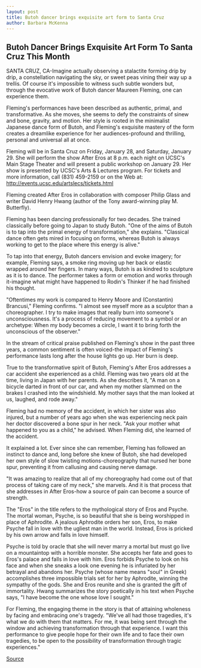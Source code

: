 ```yaml
---
layout: post
title: Butoh dancer brings exquisite art form to Santa Cruz
author: Barbara McKenna
---
```


## Butoh Dancer Brings Exquisite Art Form To Santa Cruz This Month

SANTA CRUZ, CA-Imagine actually observing a stalactite forming drip by drip, a constellation navigating the sky, or sweet peas vining their way up a trellis. Of course it's impossible to witness such subtle wonders but, through the evocative work of Butoh dancer Maureen Fleming, one can experience them.

Fleming's performances have been described as authentic, primal, and transformative. As she moves, she seems to defy the constraints of sinew and bone, gravity, and motion. Her style is rooted in the minimalist Japanese dance form of Butoh, and Fleming's exquisite mastery of the form creates a dreamlike experience for her audiences-profound and thrilling, personal and universal all at once.

Fleming will be in Santa Cruz on Friday, January 28, and Saturday, January 29. She will perform the show After Eros at 8 p.m. each night on UCSC's Main Stage Theater and will present a public workshop on January 29. Her show is presented by UCSC's Arts & Lectures program. For tickets and more information, call (831) 459-2159 or on the Web at: http://events.ucsc.edu/artslecs/tickets.html

Fleming created After Eros in collaboration with composer Philip Glass and writer David Henry Hwang (author of the Tony award-winning play M. Butterfly).

Fleming has been dancing professionally for two decades. She trained classically before going to Japan to study Butoh. "One of the aims of Butoh is to tap into the primal energy of transformation," she explains. "Classical dance often gets mired in focusing on forms, whereas Butoh is always working to get to the place where this energy is alive."

To tap into that energy, Butoh dancers envision and evoke imagery; for example, Fleming says, a smoke ring moving up her back or elastic wrapped around her fingers. In many ways, Butoh is as kindred to sculpture as it is to dance. The performer takes a form or emotion and works through it-imagine what might have happened to Rodin's Thinker if he had finished his thought.

"Oftentimes my work is compared to Henry Moore and (Constantin) Brancusi," Fleming confirms. "I almost see myself more as a sculptor than a choreographer. I try to make images that really burn into someone's unconsciousness. It's a process of reducing movement to a symbol or an archetype: When my body becomes a circle, I want it to bring forth the unconscious of the observer."

In the stream of critical praise published on Fleming's show in the past three years, a common sentiment is often voiced-the impact of Fleming's performance lasts long after the house lights go up. Her burn is deep.

True to the transformative spirit of Butoh, Fleming's After Eros addresses a car accident she experienced as a child. Fleming was two years old at the time, living in Japan with her parents. As she describes it, "A man on a bicycle darted in front of our car, and when my mother slammed on the brakes I crashed into the windshield. My mother says that the man looked at us, laughed, and rode away."

Fleming had no memory of the accident, in which her sister was also injured, but a number of years ago when she was experiencing neck pain her doctor discovered a bone spur in her neck. "Ask your mother what happened to you as a child," he advised. When Fleming did, she learned of the accident.

It explained a lot. Ever since she can remember, Fleming has followed an instinct to dance and, long before she knew of Butoh, she had developed her own style of slow twisting motions-choreography that nursed her bone spur, preventing it from callusing and causing nerve damage.

"It was amazing to realize that all of my choreography had come out of that process of taking care of my neck," she marvels. And it is that process that she addresses in After Eros-how a source of pain can become a source of strength.

The "Eros" in the title refers to the mythological story of Eros and Psyche. The mortal woman, Psyche, is so beautiful that she is being worshipped in place of Aphrodite. A jealous Aphrodite orders her son, Eros, to make Psyche fall in love with the ugliest man in the world. Instead, Eros is pricked by his own arrow and falls in love himself.

Psyche is told by oracle that she will never marry a mortal but must go live on a mountaintop with a horrible monster. She accepts her fate and goes to Eros's palace and falls in love with him. Eros forbids Psyche to look on his face and when she sneaks a look one evening he is infuriated by her betrayal and abandons her. Psyche (whose name means "soul" in Greek) accomplishes three impossible trials set for her by Aphrodite, winning the sympathy of the gods. She and Eros reunite and she is granted the gift of immortality. Hwang summarizes the story poetically in his text when Psyche says, "I have become the one whose love I sought."

For Fleming, the engaging theme in the story is that of attaining wholeness by facing and embracing one's tragedy. "We've all had those tragedies, it's what we do with them that matters. For me, it was being sent through the window and achieving transformation through that experience. I want this performance to give people hope for their own life and to face their own tragedies, to be open to the possibility of transformation through tragic experiences."

[Source](http://www1.ucsc.edu/news_events/press_releases/archive/99-00/01-00/butoh_dancer.htm "Permalink to Butoh dancer brings exquisite art form to Santa Cruz")